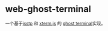 # web-ghost-terminal
一个基于[jsstp](https://github.com/ukatech/jsstp-lib) 和 [xterm.js](https://github.com/xtermjs/xterm.js) 的 [ghost terminal](https://github.com/ukatech/ghost_terminal)实现。


